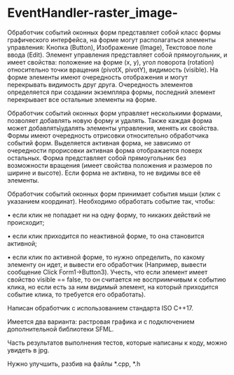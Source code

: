 # EventHandler-raster_image-

Обработчик событий оконных форм представляет собой класс формы графического интерфейса, на форме могут располагаться элементы управления: Кнопка (Button), Изображение (Image), Текстовое поле ввода (Edit). Элемент управления представляет собой прямоугольник, и имеет свойства: положение на форме (x, y), угол поворота (rotation) относительно точки вращения (pivotX, pivotY), видимость (visible). На форме элементы имеют очередность отображения и могут перекрывать видимость друг друга. Очередность элементов определяется при создании экземпляра формы, последний элемент перекрывает все остальные элементы на форме.

Обработчик событий оконных форм управляет несколькими формами, позволяет добавлять новую форму и удалять. Также каждая форма может добавлять\удалять элементы управления, менять их свойства. Формы имеют очередность отрисовки относительно обработчика событий форм. Выделяется активная форма, не зависимо от очередности прорисовки активная форма отображается поверх остальных. Форма представляет собой прямоугольник без возможности вращения (имеет свойства положения и размеров по ширине и высоте). Если форма не активна, то не видимы все её элементы.

Обработчик событий оконных форм принимает события мыши (клик с указанием координат). Необходимо обработать событие так, чтобы:

•	если клик не попадает ни на одну форму, то никаких действий не происходит;

•	если клик приходится по неактивной форме, то она становится активной;

•	если клик по активной форме, то нужно определить, по какому элементу он идет, и вывести его обработчик (Например, вывести сообщение Click Form1->Button3). Учесть, что если элемент имеет свойство visible == false, то он считается не восприимчивым к событию клика, но если есть за ним видимый элемент, на который приходится событие клика, то требуется его обработать).

Написан обработчик с использованием стандарта ISO C++17.

Имеется два варианта: растровая графика и с подключением дополнительной библиотеки SFML.

Часть результатов выполнения тестов, которые написаны к коду, можно увидеть в jpg.

Нужно улучшить, разбив на файлы *.cpp, *.h
